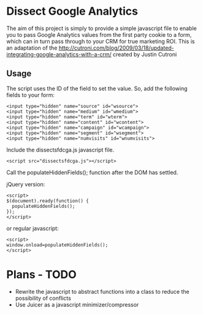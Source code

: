 # Dissect Google Analytics

The aim of this project is simply to provide a simple javascript file to enable you to pass Google Analytics values from the first party cookie to a form, which can in turn pass through to your CRM for true marketing ROI. This is an adaptation of the http://cutroni.com/blog/2009/03/18/updated-integrating-google-analytics-with-a-crm/ created by Justin Cutroni

## Usage

The script uses the ID of the field to set the value.
So, add the following fields to your form:

    <input type="hidden" name="source" id="wsource">
    <input type="hidden" name="medium" id="wmedium">
    <input type="hidden" name="term" id="wterm">
    <input type="hidden" name="content" id="wcontent">
    <input type="hidden" name="campaign" id="wcampaign">
    <input type="hidden" name="segment" id="wsegment">
    <input type="hidden" name="numvisits" id="wnumvisits">

Include the dissectsfdcga.js javascript file.

    <script src="dissectsfdcga.js"></script>
		
Call the populateHiddenFields(); function after the DOM has settled.

jQuery version:

    <script>
    $(document).ready(function() {
      populateHiddenFields();
    });
    </script>
    
or regular javascript:

    <script>
    window.onload=populateHiddenFields();
    </script>

# Plans - TODO

- Rewrite the javascript to abstract functions into a class to reduce the possibility of conflicts
- Use Juicer as a javascript minimizer/compressor

